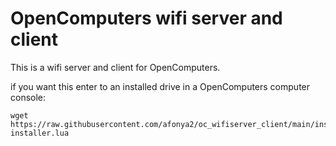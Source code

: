 # OpenComputers wifi server and client
This is a wifi server and client for OpenComputers.

if you want this enter to an installed drive in a OpenComputers computer console:

    wget https://raw.githubusercontent.com/afonya2/oc_wifiserver_client/main/installer.lua installer.lua

